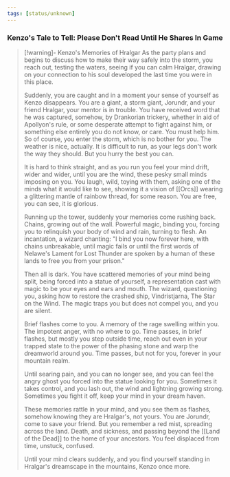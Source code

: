 ```yaml
---
tags: [status/unknown]
---
```


### Kenzo's Tale to Tell: Please Don't Read Until He Shares In Game

> [!warning]- Kenzo's Memories of Hralgar
> As the party plans and begins to discuss how to make their way safely into the storm, you reach out, testing the waters, seeing if you can calm Hralgar, drawing on your connection to his soul developed the last time you were in this place. 
> 
> Suddenly, you are caught and in a moment your sense of yourself as Kenzo disappears. You are a giant, a storm giant, Jorundr, and your friend Hralgar, your mentor is in trouble. You have received word that he was captured, somehow, by Drankorian trickery, whether in aid of Apollyon's rule, or some desperate attempt to fight against him, or something else entirely you do not know, or care. You must help him. So of course, you enter the storm, which is no bother for you. The weather is nice, actually. It is difficult to run, as your legs don't work the way they should. But you hurry the best you can. 
> 
> It is hard to think straight, and as you run you feel your mind drift, wider and wider, until you are the wind, these pesky small minds imposing on you. You laugh, wild, toying with them, asking one of the minds what it would like to see, showing it a vision of [[Orcs]] wearing a glittering mantle of rainbow thread, for some reason. You are free, you can see, it is glorious. 
> 
> Running up the tower, suddenly your memories come rushing back. Chains, growing out of the wall. Powerful magic, binding you, forcing you to relinquish your body of wind and rain, turning to flesh. An incantation, a wizard chanting: "I bind you now forever here, with chains unbreakable, until magic fails or until the first words of Nelawe's Lament for Lost Thunder are spoken by a human of these lands to free you from your prison."
> 
> Then all is dark. You have scattered memories of your mind being split, being forced into a statue of yourself, a representation cast with magic to be your eyes and ears and mouth. The wizard, questioning you, asking how to restore the crashed ship, Vindristjarna, The Star on the Wind. The magic traps you but does not compel you, and you are silent. 
> 
> Brief flashes come to you. A memory of the rage swelling within you. The impotent anger, with no where to go. Time passes, in brief flashes, but mostly you step outside time, reach out even in your trapped state to the power of the phasing stone and warp the dreamworld around you. Time passes, but not for you, forever in your mountain realm. 
> 
> Until searing pain, and you can no longer see, and you can feel the angry ghost you forced into the statue looking for you. Sometimes it takes control, and you lash out, the wind and lightning growing strong. Sometimes you fight it off, keep your mind in your dream haven. 
> 
> These memories rattle in your mind, and you see them as flashes, somehow knowing they are Hralgar's, not yours. You are Jorundr, come to save your friend. But you remember a red mist, spreading across the land. Death, and sickness, and passing beyond the [[Land of the Dead]] to the home of your ancestors. You feel displaced from time, unstuck, confused. 
> 
> Until your mind clears suddenly, and you find yourself standing in Hralgar's dreamscape in the mountains, Kenzo once more. 



